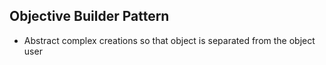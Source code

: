 ## Objective Builder Pattern
- Abstract complex creations so that object is separated from the object user
